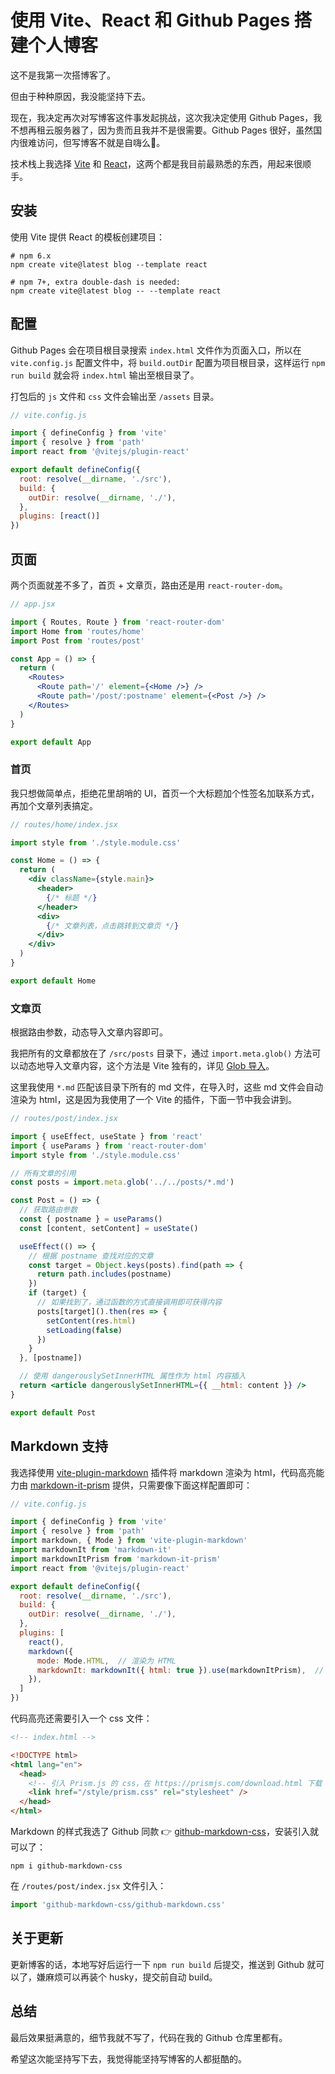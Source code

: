 # 使用 Vite、React 和 Github Pages 搭建个人博客

这不是我第一次搭博客了。

但由于种种原因，我没能坚持下去。

现在，我决定再次对写博客这件事发起挑战，这次我决定使用 Github Pages，我不想再租云服务器了，因为贵而且我并不是很需要。Github Pages 很好，虽然国内很难访问，但写博客不就是自嗨么🤡。

技术栈上我选择 [Vite](https://cn.vitejs.dev/) 和 [React](https://zh-hans.reactjs.org/)，这两个都是我目前最熟悉的东西，用起来很顺手。

## 安装

使用 Vite 提供 React 的模板创建项目：

```shell
# npm 6.x
npm create vite@latest blog --template react

# npm 7+, extra double-dash is needed:
npm create vite@latest blog -- --template react
```

## 配置

Github Pages 会在项目根目录搜索 `index.html` 文件作为页面入口，所以在 `vite.config.js` 配置文件中，将 `build.outDir` 配置为项目根目录，这样运行 `npm run build` 就会将 `index.html` 输出至根目录了。

打包后的 `js` 文件和 `css` 文件会输出至 `/assets` 目录。

```javascript
// vite.config.js

import { defineConfig } from 'vite'
import { resolve } from 'path'
import react from '@vitejs/plugin-react'

export default defineConfig({
  root: resolve(__dirname, './src'),
  build: {
    outDir: resolve(__dirname, './'),
  },
  plugins: [react()]
})

```

## 页面

两个页面就差不多了，首页 + 文章页，路由还是用 `react-router-dom`。

```jsx
// app.jsx

import { Routes, Route } from 'react-router-dom'
import Home from 'routes/home'
import Post from 'routes/post'

const App = () => {
  return (
    <Routes>
      <Route path='/' element={<Home />} />
      <Route path='/post/:postname' element={<Post />} />
    </Routes>
  )
}

export default App
```

### 首页

我只想做简单点，拒绝花里胡哨的 UI，首页一个大标题加个性签名加联系方式，再加个文章列表搞定。

```jsx
// routes/home/index.jsx

import style from './style.module.css'

const Home = () => {
  return (
    <div className={style.main}>
      <header>
        {/* 标题 */}
      </header>
      <div>
        {/* 文章列表，点击跳转到文章页 */}
      </div>
    </div>
  )
}

export default Home
```

### 文章页

根据路由参数，动态导入文章内容即可。

我把所有的文章都放在了 `/src/posts` 目录下，通过 `import.meta.glob()` 方法可以动态地导入文章内容，这个方法是 Vite 独有的，详见 [Glob 导入](https://cn.vitejs.dev/guide/features.html#glob-import)。

这里我使用 `*.md` 匹配该目录下所有的 md 文件，在导入时，这些 md 文件会自动渲染为 html，这是因为我使用了一个 Vite 的插件，下面一节中我会讲到。

```jsx
// routes/post/index.jsx

import { useEffect, useState } from 'react'
import { useParams } from 'react-router-dom'
import style from './style.module.css'

// 所有文章的引用
const posts = import.meta.glob('../../posts/*.md')

const Post = () => {
  // 获取路由参数
  const { postname } = useParams()
  const [content, setContent] = useState()

  useEffect(() => {
    // 根据 postname 查找对应的文章
    const target = Object.keys(posts).find(path => {
      return path.includes(postname)
    })
    if (target) {
      // 如果找到了，通过函数的方式直接调用即可获得内容
      posts[target]().then(res => {
        setContent(res.html)
        setLoading(false)
      })
    }
  }, [postname])

  // 使用 dangerouslySetInnerHTML 属性作为 html 内容插入
  return <article dangerouslySetInnerHTML={{ __html: content }} />
}

export default Post
```

## Markdown 支持

我选择使用 [vite-plugin-markdown](https://github.com/hmsk/vite-plugin-markdown) 插件将 markdown 渲染为 html，代码高亮能力由 [markdown-it-prism](https://github.com/jGleitz/markdown-it-prism) 提供，只需要像下面这样配置即可：

```javascript
// vite.config.js

import { defineConfig } from 'vite'
import { resolve } from 'path'
import markdown, { Mode } from 'vite-plugin-markdown'
import markdownIt from 'markdown-it'
import markdownItPrism from 'markdown-it-prism'
import react from '@vitejs/plugin-react'

export default defineConfig({
  root: resolve(__dirname, './src'),
  build: {
    outDir: resolve(__dirname, './'),
  },
  plugins: [
    react(),
    markdown({
      mode: Mode.HTML,  // 渲染为 HTML
      markdownIt: markdownIt({ html: true }).use(markdownItPrism),  // 使用 prism 高亮代码块
    }),
  ]
})

```

代码高亮还需要引入一个 css 文件：

```html
<!-- index.html -->

<!DOCTYPE html>
<html lang="en">
  <head>
    <!-- 引入 Prism.js 的 css，在 https://prismjs.com/download.html 下载 -->
    <link href="/style/prism.css" rel="stylesheet" />
  </head>
</html>
```

Markdown 的样式我选了 Github 同款 👉 [github-markdown-css](https://github.com/sindresorhus/github-markdown-css)，安装引入就可以了：

```shell
npm i github-markdown-css
```

在 `/routes/post/index.jsx` 文件引入：

```jsx
import 'github-markdown-css/github-markdown.css'
```

## 关于更新

更新博客的话，本地写好后运行一下 `npm run build` 后提交，推送到 Github 就可以了，嫌麻烦可以再装个 husky，提交前自动 build。

## 总结

最后效果挺满意的，细节我就不写了，代码在我的 Github 仓库里都有。

希望这次能坚持写下去，我觉得能坚持写博客的人都挺酷的。
